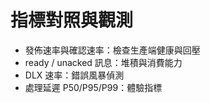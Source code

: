 # 指標對照與觀測
- 發佈速率與確認速率：檢查生產端健康與回壓
- ready / unacked 訊息：堆積與消費能力
- DLX 速率：錯誤風暴偵測
- 處理延遲 P50/P95/P99：體驗指標
